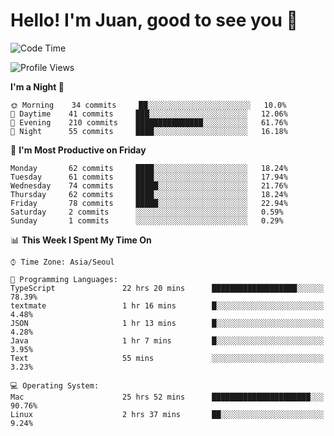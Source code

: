 # Hello! I'm Juan, good to see you 👋

<!--
**Y-k-Y/Y-k-Y** is a ✨ _special_ ✨ repository because its `README.md` (this file) appears on your GitHub profile.

Here are some ideas to get you started:

- 🔭 I’m currently working on ...
- 🌱 I’m currently learning ...
- 👯 I’m looking to collaborate on ...
- 🤔 I’m looking for help with ...
- 💬 Ask me about ...
- 📫 How to reach me: ...
- 😄 Pronouns: ...
- ⚡ Fun fact: ...
-->
<!--
![Profile views](https://gpvc.arturio.dev/Y-k-Y)

[![Omid Nikrah StackOverflow](https://github-readme-stackoverflow.vercel.app/?userID=9517076)](https://stackoverflow.com/users/9517076/i-have-10-fingers)
-->

<!--START_SECTION:waka-->
![Code Time](http://img.shields.io/badge/Code%20Time-409%20hrs%2027%20mins-blue)

![Profile Views](http://img.shields.io/badge/Profile%20Views-0-blue)

**I'm a Night 🦉** 

```text
🌞 Morning    34 commits     ██░░░░░░░░░░░░░░░░░░░░░░░   10.0% 
🌆 Daytime    41 commits     ███░░░░░░░░░░░░░░░░░░░░░░   12.06% 
🌃 Evening    210 commits    ███████████████░░░░░░░░░░   61.76% 
🌙 Night      55 commits     ████░░░░░░░░░░░░░░░░░░░░░   16.18%

```
📅 **I'm Most Productive on Friday** 

```text
Monday       62 commits     ████░░░░░░░░░░░░░░░░░░░░░   18.24% 
Tuesday      61 commits     ████░░░░░░░░░░░░░░░░░░░░░   17.94% 
Wednesday    74 commits     █████░░░░░░░░░░░░░░░░░░░░   21.76% 
Thursday     62 commits     ████░░░░░░░░░░░░░░░░░░░░░   18.24% 
Friday       78 commits     █████░░░░░░░░░░░░░░░░░░░░   22.94% 
Saturday     2 commits      ░░░░░░░░░░░░░░░░░░░░░░░░░   0.59% 
Sunday       1 commits      ░░░░░░░░░░░░░░░░░░░░░░░░░   0.29%

```


📊 **This Week I Spent My Time On** 

```text
⌚︎ Time Zone: Asia/Seoul

💬 Programming Languages: 
TypeScript               22 hrs 20 mins      ███████████████████░░░░░░   78.39% 
textmate                 1 hr 16 mins        █░░░░░░░░░░░░░░░░░░░░░░░░   4.48% 
JSON                     1 hr 13 mins        █░░░░░░░░░░░░░░░░░░░░░░░░   4.28% 
Java                     1 hr 7 mins         █░░░░░░░░░░░░░░░░░░░░░░░░   3.95% 
Text                     55 mins             ░░░░░░░░░░░░░░░░░░░░░░░░░   3.23%

💻 Operating System: 
Mac                      25 hrs 52 mins      ██████████████████████░░░   90.76% 
Linux                    2 hrs 37 mins       ██░░░░░░░░░░░░░░░░░░░░░░░   9.24%

```


<!--END_SECTION:waka-->
